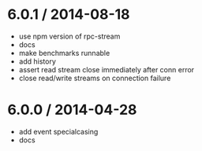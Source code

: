 
6.0.1 / 2014-08-18 
==================

 * use npm version of rpc-stream
 * docs
 * make benchmarks runnable
 * add history
 * assert read stream close immediately after conn error
 * close read/write streams on connection failure

6.0.0 / 2014-04-28 
==================

 * add event specialcasing
 * docs

